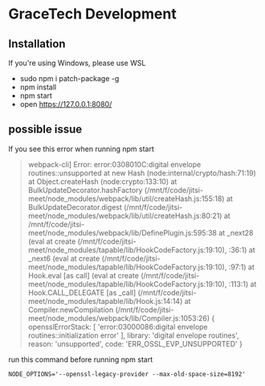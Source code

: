 # GraceTech Development

## Installation
If you're using Windows, please use WSL
-   sudo npm i patch-package -g
-   npm install
-   npm start
-   open https://127.0.0.1:8080/

## possible issue
If you see this error when running npm start
>webpack-cli] Error: error:0308010C:digital envelope routines::unsupported
>    at new Hash (node:internal/crypto/hash:71:19)
>    at Object.createHash (node:crypto:133:10)
>    at BulkUpdateDecorator.hashFactory (/mnt/f/code/jitsi-meet/node_modules/webpack/lib/util/createHash.js:155:18)
>    at BulkUpdateDecorator.digest (/mnt/f/code/jitsi-meet/node_modules/webpack/lib/util/createHash.js:80:21)
>    at /mnt/f/code/jitsi-meet/node_modules/webpack/lib/DefinePlugin.js:595:38
>    at _next28 (eval at create (/mnt/f/code/jitsi-meet/node_modules/tapable/lib/HookCodeFactory.js:19:10), <anonymous>:36:1)
>    at _next6 (eval at create (/mnt/f/code/jitsi-meet/node_modules/tapable/lib/HookCodeFactory.js:19:10), <anonymous>:97:1)
>    at Hook.eval [as call] (eval at create (/mnt/f/code/jitsi-meet/node_modules/tapable/lib/HookCodeFactory.js:19:10), <anonymous>:113:1)
>    at Hook.CALL_DELEGATE [as _call] (/mnt/f/code/jitsi-meet/node_modules/tapable/lib/Hook.js:14:14)
>    at Compiler.newCompilation (/mnt/f/code/jitsi-meet/node_modules/webpack/lib/Compiler.js:1053:26) {
>  opensslErrorStack: [ 'error:03000086:digital envelope routines::initialization error' ],
>  library: 'digital envelope routines',
>  reason: 'unsupported',
>  code: 'ERR_OSSL_EVP_UNSUPPORTED'
>}

run this command before running npm start
```
NODE_OPTIONS='--openssl-legacy-provider --max-old-space-size=8192'
```
